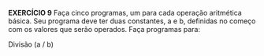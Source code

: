 **EXERCÍCIO 9**
Faça cinco programas, um para cada operação aritmética básica. Seu programa deve ter duas constantes, a e b, definidas no começo com os valores que serão operados. Faça programas para:


Divisão (a / b)